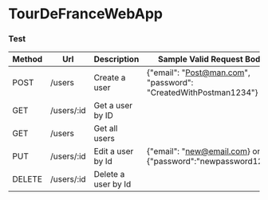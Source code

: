 # TourDeFranceWebApp

### Test
| Method | Url                   | Description             | Sample Valid Request Body                                       |
|--------|-----------------------|-------------------------|-----------------------------------------------------------------|
| POST   | /users                | Create a user           | {"email": "Post@man.com", "password": "CreatedWithPostman1234"} |
| GET    | /users/:id            | Get a user by ID        |                                                                 |
| GET    | /users                | Get all users           |                                                                 |
| PUT    | /users/:id            | Edit a user by Id       | {"email": "new@email.com} or {"password":"newpassword1234}      |
| DELETE | /users/:id            | Delete a user by Id     |                                                                 |
